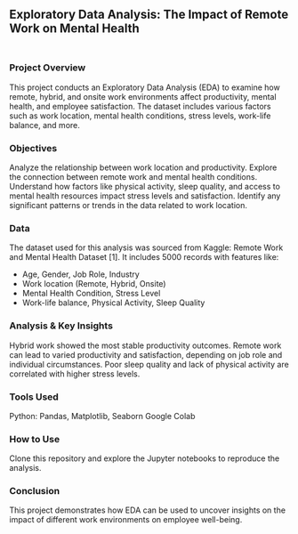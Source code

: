 ## Exploratory Data Analysis: The Impact of Remote Work on Mental Health<br><br>

### Project Overview
This project conducts an Exploratory Data Analysis (EDA) to examine how remote, hybrid, and onsite work environments affect productivity, mental health, and employee satisfaction. The dataset includes various factors such as work location, mental health conditions, stress levels, work-life balance, and more.

### Objectives
Analyze the relationship between work location and productivity.
Explore the connection between remote work and mental health conditions.
Understand how factors like physical activity, sleep quality, and access to mental health resources impact stress levels and satisfaction.
Identify any significant patterns or trends in the data related to work location.
### Data
The dataset used for this analysis was sourced from Kaggle: Remote Work and Mental Health Dataset [1]. It includes 5000 records with features like:

<ul>
<li>Age, Gender, Job Role, Industry</li>
<li>Work location (Remote, Hybrid, Onsite)</li>
<li>Mental Health Condition, Stress Level</li>
<li>Work-life balance, Physical Activity, Sleep Quality</li>
</ul>
  
### Analysis & Key Insights
Hybrid work showed the most stable productivity outcomes.
Remote work can lead to varied productivity and satisfaction, depending on job role and individual circumstances.
Poor sleep quality and lack of physical activity are correlated with higher stress levels.
### Tools Used
Python: Pandas, Matplotlib, Seaborn
Google Colab
### How to Use
Clone this repository and explore the Jupyter notebooks to reproduce the analysis.

### Conclusion
This project demonstrates how EDA can be used to uncover insights on the impact of different work environments on employee well-being.
